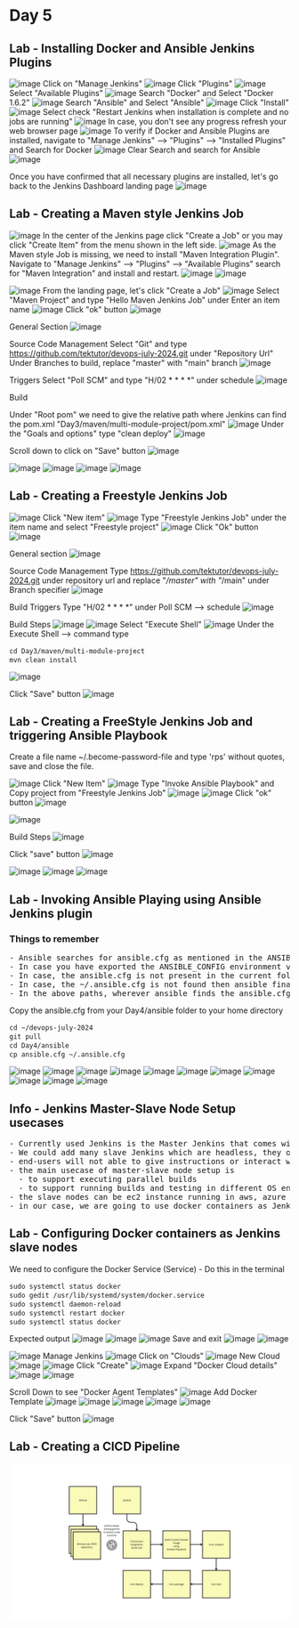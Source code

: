 # Day 5
## Lab - Installing Docker and Ansible Jenkins Plugins
![image](https://github.com/user-attachments/assets/75a8aada-8522-473e-9976-45a5c774acb6)
Click on "Manage Jenkins"
![image](https://github.com/user-attachments/assets/e684aa93-eabb-416d-987a-701e498a83a5)
Click "Plugins"
![image](https://github.com/user-attachments/assets/e839a1ae-1dab-41bc-8ffa-8cf5e81145e2)
Select "Available Plugins"
![image](https://github.com/user-attachments/assets/8e57a501-c18d-4ef8-af27-5767e49192bc)
Search "Docker" and Select "Docker 1.6.2"
![image](https://github.com/user-attachments/assets/83459d39-3083-46d5-884e-7d185f5f1e54)
Search "Ansible" and Select "Ansible"
![image](https://github.com/user-attachments/assets/aeffdaa7-b33f-4ad8-8ef7-acee56b0ec7c)
Click "Install"
![image](https://github.com/user-attachments/assets/ae195671-f2c1-4f76-8269-905fcf7ad324)
Select check "Restart Jenkins when installation is complete and no jobs are running"
![image](https://github.com/user-attachments/assets/4cdb930a-178b-40ab-b60e-aebf652f3fc3)
In case, you don't see any progress refresh your web browser page
![image](https://github.com/user-attachments/assets/6f32e2a7-206d-4ca5-a07a-86e36e122e0d)
To verify if Docker and Ansible Plugins are installed, navigate to "Manage Jenkins" --> "Plugins" --> "Installed Plugins" and Search for Docker
![image](https://github.com/user-attachments/assets/59eccbd9-fa8f-4756-8f19-77e06ff2cda3)
Clear Search and search for Ansible
![image](https://github.com/user-attachments/assets/d45de9cc-c916-4afc-b5bd-cebb08a83920)

Once you have confirmed that all necessary plugins are installed, let's go back to the Jenkins Dashboard landing page
![image](https://github.com/user-attachments/assets/2c0706f7-5cd7-44c8-92e4-69c8ea0755da)


## Lab - Creating a Maven style Jenkins Job
![image](https://github.com/user-attachments/assets/2c0706f7-5cd7-44c8-92e4-69c8ea0755da)
In the center of the Jenkins page click "Create a Job" or you may click "Create Item" from the menu shown in the left side.
![image](https://github.com/user-attachments/assets/fdacc918-165b-4a2e-8c2f-0fc75c6c7aa4)
As the Maven style Job is missing, we need to install "Maven Integration Plugin". Navigate to "Manage Jenkins" --> "Plugins" --> "Available Plugins" search for "Maven Integration" and install and restart.
![image](https://github.com/user-attachments/assets/1633726e-7559-41b2-98f7-a832052b27db)
![image](https://github.com/user-attachments/assets/aeb70368-5a4f-404e-9548-33dfe94a1685)

![image](https://github.com/user-attachments/assets/2c0706f7-5cd7-44c8-92e4-69c8ea0755da)
From the landing page, let's click "Create a Job"
![image](https://github.com/user-attachments/assets/1b33ea2d-9f83-42c0-ab8c-859a44c1a302)
Select "Maven Project" and type "Hello Maven Jenkins Job" under Enter an item name
![image](https://github.com/user-attachments/assets/e7ece0d9-09d5-4dc5-b12e-77c5008fbba1)
Click "ok" button
![image](https://github.com/user-attachments/assets/a3476ceb-e665-4930-85bd-e3bb0747406b)

General Section
![image](https://github.com/user-attachments/assets/8f924ac4-720c-4d83-bedb-f776a4cde6fd)

Source Code Management
Select "Git" and type https://github.com/tektutor/devops-july-2024.git under "Repository Url"
Under Branches to build, replace "master" with "main" branch
![image](https://github.com/user-attachments/assets/96a0ecdf-9947-4582-90c7-ce870538eb1b)

Triggers
Select "Poll SCM" and type "H/02 * * * *" under schedule
![image](https://github.com/user-attachments/assets/afada48b-7406-4392-8f90-8c3382119a47)

Build

Under "Root pom" we need to give the relative path where Jenkins can find the pom.xml
"Day3/maven/multi-module-project/pom.xml"
![image](https://github.com/user-attachments/assets/03165093-22ba-4824-a319-d672cd67690f)
Under the "Goals and options" type "clean deploy"
![image](https://github.com/user-attachments/assets/c5319756-2aa9-4722-9e8c-98c675fb2db3)

Scroll down to click on "Save" button
![image](https://github.com/user-attachments/assets/a91d82e9-c477-4f03-94fd-de3386084f14)

![image](https://github.com/user-attachments/assets/7ab0b990-2011-4347-9fe1-546e8d054ac5)
![image](https://github.com/user-attachments/assets/637a55c2-8a6a-44b4-bad3-bfd76ff61ecd)
![image](https://github.com/user-attachments/assets/0967f96f-88b9-4172-ad02-3c93d442386b)
![image](https://github.com/user-attachments/assets/0a0e40d1-3250-4a9b-b802-e5568758d31b)


## Lab - Creating a Freestyle Jenkins Job
![image](https://github.com/user-attachments/assets/5316809a-7f74-4c35-a15f-de222cfcb4cf)
Click "New item"
![image](https://github.com/user-attachments/assets/e6c39e76-a0dc-4a08-b475-d3992e09f1a0)
Type "Freestyle Jenkins Job" under the item name and select "Freestyle project"
![image](https://github.com/user-attachments/assets/bdab028d-14f0-4954-9e42-faea48427be5)
Click "Ok" button
![image](https://github.com/user-attachments/assets/82844975-0f0e-4a58-848d-aa5278ddf80e)

General section
![image](https://github.com/user-attachments/assets/dbb5db5b-8c5c-4dea-918c-da88825ff8eb)

Source Code Management
Type https://github.com/tektutor/devops-july-2024.git under repository url and replace "*/master" with "*/main" under Branch specifier
![image](https://github.com/user-attachments/assets/36457f78-91e6-475a-b718-bb89b4292eb8)

Build Triggers
Type "H/02 * * * *" under Poll SCM --> schedule
![image](https://github.com/user-attachments/assets/2c1892e9-8575-4ccf-a8ab-8e4248ba8731)

Build Steps
![image](https://github.com/user-attachments/assets/1caf5e66-ddf7-4d4e-8483-e6b5d7c57aa3)
![image](https://github.com/user-attachments/assets/4bc194db-b00a-40a3-b37e-5f2c176f8ba7)
Select "Execute Shell"
![image](https://github.com/user-attachments/assets/c4117c93-e5ba-457a-9595-cdab74904ee3)
Under the Execute Shell --> command type
```
cd Day3/maven/multi-module-project
mvn clean install
```
![image](https://github.com/user-attachments/assets/5722d383-d29f-49bb-b21e-c5438184ec22)

Click "Save" button
![image](https://github.com/user-attachments/assets/635338a7-db10-4244-9fae-f2640a7a030c)

## Lab - Creating a FreeStyle Jenkins Job and triggering Ansible Playbook
Create a file name ~/.become-password-file and type 'rps' without quotes, save and close the file.


![image](https://github.com/user-attachments/assets/9d123e37-d2e5-4408-a4f7-914148c85300)
Click "New Item"
![image](https://github.com/user-attachments/assets/38e8843a-07d0-4234-95dc-30dfdfc5366d)
Type "Invoke Ansible Playbook" and Copy project from "Freestyle Jenkins Job"
![image](https://github.com/user-attachments/assets/01f0b72b-9f40-4781-9971-b181f928884b)
![image](https://github.com/user-attachments/assets/a315a2d0-19bb-437f-8b1c-39d71cdb9752)
Click "ok" button
![image](https://github.com/user-attachments/assets/03836181-7679-42f7-9840-c3081c0cd1c9)

![image](https://github.com/user-attachments/assets/d9778524-ffa2-4fc9-ab4e-4f9c7b7cd208)

Build Steps
![image](https://github.com/user-attachments/assets/ed0e2f05-54ac-4a74-a496-798670521d7b)

Click "save" button
![image](https://github.com/user-attachments/assets/8ddf27e1-d5c9-486d-84b3-fbde17d6e8d6)

![image](https://github.com/user-attachments/assets/219ea628-72bb-46ad-bb1b-557fd4a0ff27)
![image](https://github.com/user-attachments/assets/4835d240-7aea-47f0-8696-c8ffc63015c0)
![image](https://github.com/user-attachments/assets/a2661c8b-4f83-469e-8b64-bde069998a02)

## Lab - Invoking Ansible Playing using Ansible Jenkins plugin

### Things to remember
<pre>
- Ansible searches for ansible.cfg as mentioned in the ANSIBLE_CONFIG environment variable
- In case you have exported the ANSIBLE_CONFIG environment variable, then ansible searches for ansible.cfg in the current directory
- In case, the ansible.cfg is not present in the current folder then ansible searches for .ansible.cfg under your home directory
- In case, the ~/.ansible.cfg is not found then ansible finally searches ansible.cfg under /etc/ansible/ansible.cfg folder
- In the above paths, wherever ansible finds the ansible.cfg first it picks it and ignores the other options.
</pre>

Copy the ansible.cfg from your Day4/ansible folder to your home directory
```
cd ~/devops-july-2024
git pull
cd Day4/ansible
cp ansible.cfg ~/.ansible.cfg
```
![image](https://github.com/user-attachments/assets/0224fab5-e654-401a-8d55-6c4db4d9770c)
![image](https://github.com/user-attachments/assets/c1e07efd-c9dd-40cc-824b-51e6acd6e345)
![image](https://github.com/user-attachments/assets/f7da046e-099a-42a5-8f15-26d018441d21)
![image](https://github.com/user-attachments/assets/f3a5de23-c4cd-4703-ba8a-d137ff3835e2)
![image](https://github.com/user-attachments/assets/ff39b648-c3d4-4424-aa4e-46208afd8778)
![image](https://github.com/user-attachments/assets/661d72cb-b501-4b2f-924a-2341ab4f34ec)
![image](https://github.com/user-attachments/assets/834722ee-aa0b-4cae-bc9b-9ed638b5b091)
![image](https://github.com/user-attachments/assets/ae018c98-2ef9-4e01-b1f4-298f4781f93d)
![image](https://github.com/user-attachments/assets/9d0aaabf-aa9f-4521-8687-0655cda58733)
![image](https://github.com/user-attachments/assets/37a28a1c-d45d-42b5-827b-c360a7f7afa9)
![image](https://github.com/user-attachments/assets/c2080087-8784-47db-a313-70606b5fbca1)

## Info - Jenkins Master-Slave Node Setup usecases
<pre>
- Currently used Jenkins is the Master Jenkins that comes with Web GUI
- We could add many slave Jenkins which are headless, they only instructions from Jenkins Master
- end-users will not able to give instructions or interact with Jenkins slave instances
- the main usecase of master-slave node setup is
  - to support executing parallel builds
  - to support running builds and testing in different OS environments
- the slave nodes can be ec2 instance running in aws, azure vm instances, or could on-prem virtual machine or physical machine or docker containers
- in our case, we are going to use docker containers as Jenkins slave nodes
</pre>

## Lab - Configuring Docker containers as Jenkins slave nodes

We need to configure the Docker Service (Service) - Do this in the terminal
```
sudo systemctl status docker
sudo gedit /usr/lib/systemd/system/docker.service
sudo systemctl daemon-reload
sudo systemctl restart docker
sudo systemctl status docker
```
Expected output
![image](https://github.com/user-attachments/assets/c2cdd716-5613-423b-be5a-8fb197a848c8)
![image](https://github.com/user-attachments/assets/6e7ba1a9-6f14-4c3a-ba6e-c8741cc4a034)
![image](https://github.com/user-attachments/assets/8cc99836-ef97-4b7f-af75-8bba37532028)
Save and exit
![image](https://github.com/user-attachments/assets/c158c842-9983-47a3-92b6-b1b176bd5890)
![image](https://github.com/user-attachments/assets/f56b7fb2-af23-4084-bfa4-e90c130c0461)



![image](https://github.com/user-attachments/assets/881523eb-1092-4196-b200-4992e13514e2)
Manage Jenkins
![image](https://github.com/user-attachments/assets/f251e0b1-ed7a-46aa-bec3-37c543c60946)
Click on "Clouds"
![image](https://github.com/user-attachments/assets/4bd415e9-738a-4073-91d9-8b3b96c82faf)
New Cloud
![image](https://github.com/user-attachments/assets/04a0ed81-9966-4a0f-ace7-5d229a9e7b89)
![image](https://github.com/user-attachments/assets/cfc91899-124b-46c0-912a-0b41d3c26a6f)
Click "Create"
![image](https://github.com/user-attachments/assets/ad411d9c-0e72-442b-9afb-1fb4474a2d12)
Expand "Docker Cloud details"
![image](https://github.com/user-attachments/assets/03a6b37f-f034-4307-a1b5-91a8d620bf1b)
![image](https://github.com/user-attachments/assets/3448e9de-1a46-4cc9-af34-34b3ad4c35dc)

Scroll Down to see "Docker Agent Templates"
![image](https://github.com/user-attachments/assets/6483f61c-878a-43c6-b8eb-f5900f3dfd54)
Add Docker Template
![image](https://github.com/user-attachments/assets/0b238bde-51b2-4d5c-9bea-8331446ee740)
![image](https://github.com/user-attachments/assets/fcd58715-4c6d-4022-9ffd-4ca2c26204f7)
![image](https://github.com/user-attachments/assets/a25c33c6-f754-4981-bb4b-2848a571bea5)
![image](https://github.com/user-attachments/assets/3e156d7a-7ef9-4872-98e3-3f09429612fd)
![image](https://github.com/user-attachments/assets/335c22e3-da96-48b9-ac8f-0c86a7ead3fc)

Click "Save" button
![image](https://github.com/user-attachments/assets/a2158751-b3ab-4d75-b6c1-674c2c395b1d)

## Lab - Creating a CICD Pipeline
![jenkins](CICD.png)
